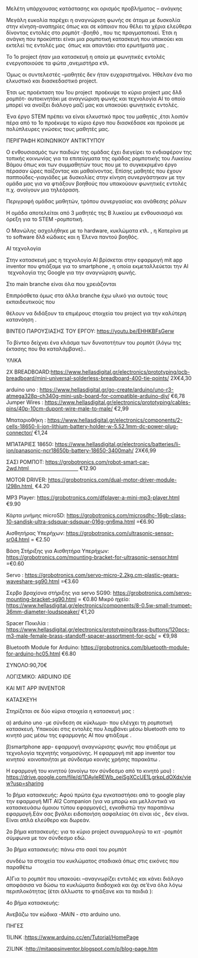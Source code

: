 Μελέτη υπάρχουσας κατάστασης και ορισμός προβλήματος – ανάγκης

Μεγάλη ευκολία παρέχει η αναγνώριση φωνής σε άτομα με δυσκολία στην κίνηση-αναπηρίες όπως και σε κάποιον που θέλει τα χέρια ελεύθερα δίνοντας εντολές στο ρομπότ -βοηθό , που τις πραγματοποιεί. Έτσι η ανάγκη που προκύπτει είναι μια ρομποτική κατασκευή που υπακούει και εκτελεί τις εντολές μας  όπως και απαντάει στα ερωτήματά μας .

Το 1ο project ήταν μια κατασκευή η οποία με φωνητικές εντολές ενεργοποιούσε τα φώτα ,ανεμιστήρα κτλ.

Όμως οι συντελεστές –μαθητές δεν ήταν ευχαριστημένοι. Ήθελαν ένα πιο ελκυστικό και διασκεδαστικό project.

Έτσι ως προέκταση του 1ου project  προέκυψε το κύριο project μας δλδ ρομπότ- αυτοκινητάκι με αναγνώριση φωνής και τεχνολογία AI το οποίο μπορεί να ανοίξει διάλογο μαζί μας και υπακούει φωνητικές εντολές.

Ένα έργο STEM πρέπει να είναι ελκυστικό προς του μαθητές ,έτσι λοιπόν πέρα από το 1ο προέκυψε το κύριο έργο που διασκέδασε και προίκισε με πολύπλευρες γνώσεις τους μαθητές μας.




ΠΕΡΙΓΡΑΦΗ ΚΟΙΝΩΝΙΚΟΥ ΑΝΤΙΚΤΥΠΟΥ

Ο ενθουσιασμός των παιδιών της ομάδας έχει διεγείρει το ενδιαφέρον της τοπικής κοινωνίας για τα επιτεύγματα της ομάδας ρομποτικής του Λυκείου Βάμου όπως και των συμμαθητών τους που με το συγκεκριμένο έργο πέρασαν ώρες παίζοντας και μαθαίνοντας. Επίσης μαθητές που έχουν παππούδες-γιαγιάδες με δυσκολίες στην κίνηση συνεργάστηκαν με την ομάδα μας για να φτιάξουν βοηθούς που υπακούουν φωνητικές εντολές π.χ. ανοίγουν μια τηλεόραση.

Περιγραφή ομάδας μαθητών, τρόπου συνεργασίας και ανάθεσης ρόλων

Η ομάδα αποτελείται από 3 μαθητές της Β λυκείου με ενθουσιασμό και όρεξη για το STEM -ρομποτική.

Ο Μανώλης ασχολήθηκε με το hardware, κυκλώματα κτλ. , η Κατερίνα με το software δλδ κώδικες και η Έλενα παντού βοηθός.

AI τεχνολογία

Στην κατασκευή μας η τεχνολογία AI βρίσκεται στην εφαρμογή mit app inventor που φτιάξαμε για το smartphone , η οποία εκμεταλλεύεται την AI  τεχνολογία της Google για την αναγνώριση φωνής.




Στο main branche είναι όλα που χρειάζονται

Επιπρόσθετα όμως στα άλλα branche έχω υλικό για αυτούς τους εκπαιδευτικούς που

θέλουν να διδάξουν τα επιμέρους στοιχεία του project για την καλύτερη κατανόηση .



ΒΙΝΤΕΟ ΠΑΡΟΥΣΙΑΣΗΣ ΤΟΥ ΕΡΓΟΥ: https://youtu.be/EHHKBFsGerw 

Το βίντεο δείχνει ένα κλάσμα των δυνατοτήτων του ρομπότ (λόγω της έκτασης που θα καταλάμβανε)..

ΥΛΙΚΑ

2Χ BREADBOARD:https://www.hellasdigital.gr/electronics/prototyping/pcb-breadboard/mini-universal-solderless-breadboard-400-tie-points/
2Χ€4,30

arduino uno : https://www.hellasdigital.gr/go-create/arduino/uno-r3-atmega328p-ch340g-mini-usb-board-for-compatible-arduino-diy/
€6,78
Jumper Wires : https://www.hellasdigital.gr/electronics/prototyping/cables-pins/40p-10cm-dupont-wire-male-to-male/
€2,99

Μπαταριοθήκη : https://www.hellasdigital.gr/electronics/components/2-cells-18650-li-ion-lithium-battery-holder-w-5.52.1mm-dc-power-plug-connector/
€1,24

ΜΠΑΤΑΡΙΕΣ 18650: https://www.hellasdigital.gr/electronics/batteries/li-ion/panasonic-ncr18650b-battery-18650-3400mah/
2Χ€6,99

ΣΑΣΙ ΡΟΜΠΟΤ: https://grobotronics.com/robot-smart-car-2wd.html                                   €12.90

MOTOR DRIVER: https://grobotronics.com/dual-motor-driver-module-l298n.html  €4.20

MP3 Player: https://grobotronics.com/dfplayer-a-mini-mp3-player.html €9.90

Κάρτα μνήμης microSD:
https://grobotronics.com/microsdhc-16gb-class-10-sandisk-ultra-sdsquar-sdsquar-016g-gn6ma.html =€6.90

Αισθητήρας Υπερήχων:
https://grobotronics.com/ultrasonic-sensor-sr04.html = €2.50

Βάση Στήριξης για Αισθητήρα Υπερήχων:
https://grobotronics.com/mounting-bracket-for-ultrasonic-sensor.html =€0.60

Servo :
https://grobotronics.com/servo-micro-2.2kg.cm-plastic-gears-waveshare-sg90.html =€3.60

Σερβο βραχίονα στήριξης για servo SG90:
https://grobotronics.com/servo-mounting-bracket-sg90.html = €0.80
Μικρό ηχείο:
https://www.hellasdigital.gr/electronics/components/8-0.5w-small-trumpet-36mm-diameter-loudspeaker/ €1,20

Spacer Ποικιλία :
https://www.hellasdigital.gr/electronics/prototyping/brass-buttons/120pcs-m3-male-female-brass-standoff-spacer-assortment-for-pcb/ = €9,98

Bluetooth Module for Arduino:
https://grobotronics.com/bluetooth-module-for-arduino-hc05.html €6.80

ΣΥΝΟΛΟ:90,70€

ΛΟΓΙΣΜΙΚΟ: ARDUINO IDE

ΚΑΙ MIT APP INVENTOR

ΚΑΤΑΣΚΕΥΗ

Στηρίζεται σε δύο κύρια στοιχεία η κατασκευή μας :

α) arduino uno -με σύνδεση σε κύκλωμα- που ελέγχει τη ρομποτική κατασκευή. Υπακούει στις εντολές που λαμβάνει μέσω bluetooth απο το κινητό μας μέσω της εφαρμογής AI που φτιάξαμε .

β)smartphone app- εφαρμογή αναγνώρισης φωνής που φτιάξαμε με τεχνολογία τεχνητής νοημοσύνης. Η εφαρμογή mit app inventor του κινητού  κοινοποιήται με σύνδεσμο κοινής χρήσης παρακάτω .

Η εφαρμογή του κινητού (ανοίγω τον σύνδεσμο από το κινητό μου) : https://drive.google.com/file/d/1DAyleREWb_oeiSgXCcUE1LgrkpLdOXdx/view?usp=sharing

1ο βήμα κατασκευής: Αφού πρώτα έχω εγκαταστήσει από το google play την εφαρμογή MIT AI2 Companion (για να μπορώ και μελλοντικά να κατασκευάσω όμοιου τύπου εφαρμογές), εγκαθιστώ την παραπάνω εφαρμογή.Εάν σας βγάλει ειδοποιήση ασφαλείας ότι είναι ιός , δεν είναι. Είναι απλά ελεύθερο και δωρεάν.

2ο βήμα κατασκευής: για το κύριο project συναρμολογώ το κιτ -ρομπότ σύμφωνα με τον σύνδεσμο εδώ.

3ο βήμα κατασκευής: πάνω στο σασί του ρομπότ

συνδέω τα στοιχεία του κυκλώματος σταδιακά όπως στις εικόνες που παραθέτω


Α)Για το ρομπότ που υπακούει –αναγνωρίζει εντολές και κάνει διάλογο αποφάσισα να δώσω τα κυκλώματα διαδοχικά και όχι σε’ένα όλα λόγω περιπλοκότητας (έτσι άλλωστε το φτιάξανε και τα παιδιά ):


4ο βήμα κατασκευής:

Ανεβάζω τον  κώδικα -MAIN - στο arduino uno.



ΠΗΓΕΣ

1)LINK :https://www.arduino.cc/en/Tutorial/HomePage

2)LINK :http://mitappsinventor.blogspot.com/p/blog-page.htm
